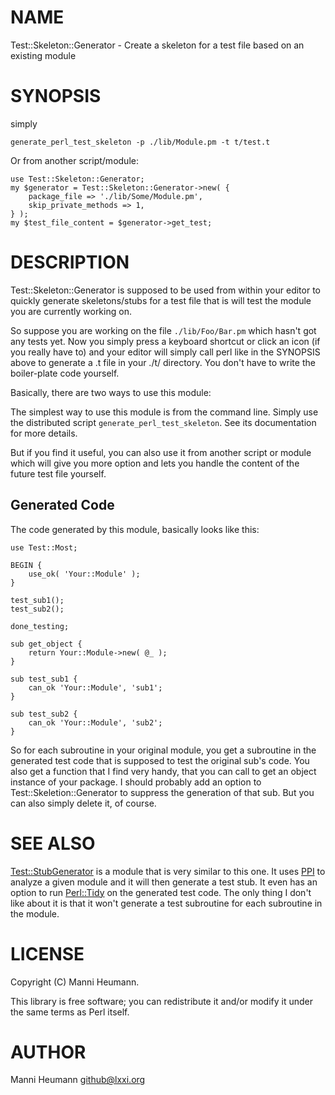 # NAME

Test::Skeleton::Generator - Create a skeleton for a test file based on an existing module

# SYNOPSIS

simply

    generate_perl_test_skeleton -p ./lib/Module.pm -t t/test.t

Or from another script/module:

    use Test::Skeleton::Generator;
    my $generator = Test::Skeleton::Generator->new( {
        package_file => './lib/Some/Module.pm',
        skip_private_methods => 1,
    } );
    my $test_file_content = $generator->get_test;

# DESCRIPTION

Test::Skeleton::Generator is supposed to be used from within your editor to quickly
generate skeletons/stubs for a test file that is will test the module you are
currently working on.

So suppose you are working on the file `./lib/Foo/Bar.pm` which hasn't got any tests
yet. Now you simply press a keyboard shortcut or click an icon (if you really have to)
and your editor will simply call perl like in the SYNOPSIS above to generate a .t file
in your ./t/ directory. You don't have to write the boiler-plate code yourself.

Basically, there are two ways to use this module:

The simplest way to use this module is from the command line. Simply use the distributed
script `generate_perl_test_skeleton`. See its documentation for more details.

But if you find it useful, you can also use it from another script or module which
will give you more option and lets you handle the content of the future test file yourself.

## Generated Code

The code generated by this module, basically looks like this:

    use Test::Most;

    BEGIN {
        use_ok( 'Your::Module' );
    }

    test_sub1();
    test_sub2();

    done_testing;

    sub get_object {
        return Your::Module->new( @_ );
    }

    sub test_sub1 {
        can_ok 'Your::Module', 'sub1';
    }

    sub test_sub2 {
        can_ok 'Your::Module', 'sub2';
    }

So for each subroutine in your original module, you get a subroutine in the generated
test code that is supposed to test the original sub's code. You also get a function
that I find very handy, that you can call to get an object instance of your package.
I should probably add an option to Test::Skeletion::Generator to suppress the generation
of that sub. But you can also simply delete it, of course.

# SEE ALSO

[Test::StubGenerator](https://metacpan.org/pod/Test::StubGenerator) is a module that is very similar to this one. It uses [PPI](https://metacpan.org/pod/PPI)
to analyze a given module and it will then generate a test stub. It even has an
option to run [Perl::Tidy](https://metacpan.org/pod/Perl::Tidy) on the generated test code. The only thing I don't
like about it is that it won't generate a test subroutine for each subroutine in
the module.

# LICENSE

Copyright (C) Manni Heumann.

This library is free software; you can redistribute it and/or modify
it under the same terms as Perl itself.

# AUTHOR

Manni Heumann <github@lxxi.org>
